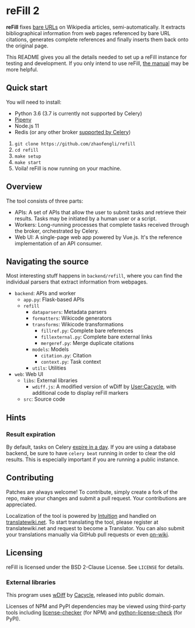 # reFill 2

**reFill** fixes [bare URLs](https://en.wikipedia.org/wiki/Wikipedia:Bare_URLs) on Wikipedia articles, semi-automatically. It extracts bibliographical information from web pages referenced by bare URL citations, generates complete references and finally inserts them back onto the original page.

This README gives you all the details needed to set up a reFill instance for testing and development. If you only intend to use reFill, [the manual](https://en.wikipedia.org/wiki/User:Zhaofeng_Li) may be more helpful.

## Quick start

You will need to install:
- Python 3.6 (3.7 is currently not supported by Celery)
- [Pipenv](https://github.com/pypa/pipenv)
- Node.js 11
- Redis (or any other broker [supported by Celery](https://docs.celeryproject.org/en/stable/getting-started/brokers/index.html))

1. `git clone https://github.com/zhaofengli/refill`
1. `cd refill`
1. `make setup`
1. `make start`
1. Voila! reFill is now running on your machine.

## Overview

The tool consists of three parts:

- APIs: A set of APIs that allow the user to submit tasks and retrieve their results. Tasks may be initiated by a human user or a script.
- Workers: Long-running processes that complete tasks received through the broker, orchestrated by Celery.
- Web UI: A single-page web app powered by Vue.js. It's the reference implementation of an API consumer.

## Navigating the source

Most interesting stuff happens in `backend/refill`, where you can find the individual parsers that extract information from webpages.

- `backend`: APIs and worker
    - `app.py`: Flask-based APIs
    - `refill`
        - `dataparsers`: Metadata parsers
        - `formatters`: Wikicode generators
        - `transforms`: Wikicode transformations
            - `fillref.py`: Complete bare references
            - `fillexternal.py`: Complete bare external links
            - `mergeref.py`: Merge duplicate citations
        - `models`: Models
            - `citation.py`: Citation
            - `context.py`: Task context
        - `utils`: Utilities
- `web`: Web UI
    - `libs`: External libraries
        - `wdiff.js`: A modified version of wDiff by [User:Cacycle](https://en.wikipedia.org/wiki/User:Cacycle), with additional code to display reFill markers
    - `src`: Source code

## Hints

### Result expiration

By default, tasks on Celery [expire in a day](http://docs.celeryproject.org/en/latest/userguide/configuration.html#std:setting-result_expires). If you are using a database backend, be sure to have `celery beat` running in order to clear the old results. This is especially important if you are running a public instance.

## Contributing

Patches are always welcome! To contribute, simply create a fork of the repo, make your changes and submit a pull request. Your contributions are appreciated.

Localization of the tool is powered by [Intuition](https://github.com/Krinkle/intuition) and handled on [translatewiki.net](https://translatewiki.net/wiki/Special:Translate?group=int-refill). To start translating the tool, please register at translatewiki.net and request to become a Translator. You can also submit your translations manually via GitHub pull requests or even [on-wiki](https://en.wikipedia.org/wiki/User_talk:Zhaofeng_Li/reFill).

## Licensing

reFill is licensed under the BSD 2-Clause License. See `LICENSE` for details.

### External libraries

This program uses [wDiff](https://en.wikipedia.org/wiki/User:Cacycle/diff) by [Cacycle](https://en.wikipedia.org/wiki/User:Cacycle), released into public domain.

Licenses of NPM and PyPI dependencies may be viewed using third-party tools including [license-checker](https://github.com/davglass/license-checker) (for NPM) and [python-license-check](https://github.com/dhatim/python-license-check) (for PyPI).

